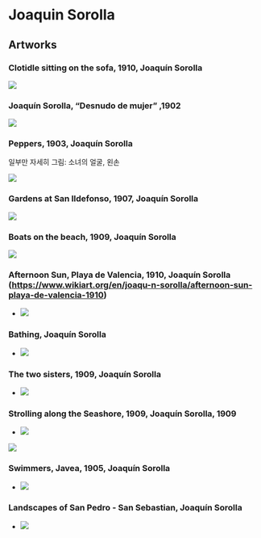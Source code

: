 # Joaquin Sorolla

## Artworks

### Clotidle sitting on the sofa, 1910, Joaquín Sorolla
<img src="https://64.media.tumblr.com/eb4fa12f803f285b000e743fc9ecdf5f/d8cb5940d95eeb03-59/s1280x1920/30b527f6a4e405ecfdf927683fd5d3d957f67938.jpg">

### Joaquín Sorolla, “Desnudo de mujer” ,1902
<img src="https://64.media.tumblr.com/dc9ecfe552565545caa4552e973cbbdd/94345ba16a3875d0-ca/s1280x1920/20328e7cb37c7c6a7e12dcadb0b8e62c19cf0c5b.jpg">

### Peppers, 1903, Joaquín Sorolla

일부만 자세히 그림: 소녀의 얼굴, 왼손

<img src="https://64.media.tumblr.com/76cffcfbeb690c81002155d429d976e8/437211586b9e97f5-be/s1280x1920/da1092f2a488267bd60a53ba4a8a99f1f9d19746.jpg">

### Gardens at San Ildefonso, 1907, Joaquín Sorolla
<img src="https://64.media.tumblr.com/36c8110d9d97f06d6356e0f54061abb4/edd8a73d42fb6b80-91/s1280x1920/a201b492a6f05bf9d4b64141c27f4b46ec0710f9.jpg">

### Boats on the beach, 1909, Joaquín Sorolla
<img src="https://64.media.tumblr.com/38a2f2d2b008704b05615a3cec386928/21e6fdb00c3c077f-03/s1280x1920/ca7d2e62208450e65c901a2b30cf619e5435531d.jpg">






### Afternoon Sun, Playa de Valencia, 1910, Joaquín Sorolla (https://www.wikiart.org/en/joaqu-n-sorolla/afternoon-sun-playa-de-valencia-1910)
  - <img src="https://64.media.tumblr.com/27f5456957794c55f7a2f61b01a02d78/4cf77bea4d83258a-69/s1280x1920/53249c609c0654dac99ab9c9e8d8376653a26d8f.jpg">

### Bathing, Joaquín Sorolla
  - <img src="https://64.media.tumblr.com/68274da747d98f7b109a2f731d995dd4/11c66d7624c347cc-44/s1280x1920/0b845a90b53848706d141fa67f9ae437afa0a734.jpg">
  
### The two sisters, 1909, Joaquín Sorolla
  - <img src="https://64.media.tumblr.com/c6a0d25039560ae50dbdcb6357f6677f/9f7421ddae960a84-c9/s1280x1920/8b2624ba83d4dcec8de902cec6c4437ed521a78c.jpg">
  
### Strolling along the Seashore, 1909, Joaquín Sorolla, 1909
  - <img src="https://64.media.tumblr.com/bdcb0e1898e7ab77ceae3c9968336cae/a63c55c24d74901c-af/s640x960/f32bbf43859b077725e5a8a2d4a57ff42c8241cb.jpg">
  
  <img src="https://64.media.tumblr.com/1bc8ca36c4de2ca96adcdcc6818fc4bb/bfc83bd7e85e8acc-c7/s1280x1920/28f98eb208d1e2667730b708b3ef6fa5bcca51fd.jpg">

### Swimmers, Javea, 1905, Joaquín Sorolla
  - <img src="https://64.media.tumblr.com/e83cd1a7db8331a8a00a4509a4359b86/57fa002cb7b647f5-34/s640x960/7aa4f03420958547211c0a7a694187b416c32052.jpg">

### Landscapes of San Pedro - San Sebastian, Joaquín Sorolla
  - <img src="https://64.media.tumblr.com/7ca9edaa2ef52ec5094fee884845a55d/c52abb0a6b1e2ce5-04/s1280x1920/684d5b7ffea7106184ba46bdc0a2e14260197b87.jpg">
  
